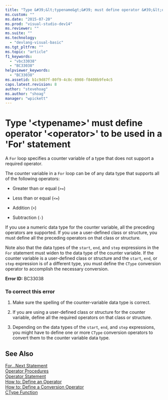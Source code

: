 ```yaml
---
title: "Type &#39;&lt;typename&gt;&#39; must define operator &#39;&lt;operator&gt;&#39; to be used in a &#39;For&#39; statement | Microsoft Docs"
ms.custom: ""
ms.date: "2015-07-20"
ms.prod: "visual-studio-dev14"
ms.reviewer: ""
ms.suite: ""
ms.technology: 
  - "devlang-visual-basic"
ms.tgt_pltfrm: ""
ms.topic: "article"
f1_keywords: 
  - "vbc33038"
  - "BC33038"
helpviewer_keywords: 
  - "BC33038"
ms.assetid: b1c9d87f-80f9-4c8c-8908-f8400b9fe4c5
caps.latest.revision: 8
author: "stevehoag"
ms.author: "shoag"
manager: "wpickett"
---
```

# Type &#39;&lt;typename&gt;&#39; must define operator &#39;&lt;operator&gt;&#39; to be used in a &#39;For&#39; statement
A `For` loop specifies a counter variable of a type that does not support a required operator.  
  
 The counter variable in a `For` loop can be of any data type that supports all of the following operators:  
  
-   Greater than or equal (`>=`)  
  
-   Less than or equal (`<=`)  
  
-   Addition (`+`)  
  
-   Subtraction (`-`)  
  
 If you use a numeric data type for the counter variable, all the preceding operators are supported. If you use a user-defined class or structure, you must define all the preceding operators on that class or structure.  
  
 Note also that the data types of the `start`, `end`, and `step` expressions in the `For` statement must widen to the data type of the counter variable. If the counter variable is a user-defined class or structure and the `start`, `end`, or `step` expression is of a different type, you must define the `CType` conversion operator to accomplish the necessary conversion.  
  
 **Error ID:** BC33038  
  
### To correct this error  
  
1.  Make sure the spelling of the counter-variable data type is correct.  
  
2.  If you are using a user-defined class or structure for the counter variable, define all the required operators on that class or structure.  
  
3.  Depending on the data types of the `start`, `end`, and `step` expressions, you might have to define one or more `CType` conversion operators to convert them to the counter variable data type.  
  
## See Also  
 [For...Next Statement](../../visual-basic/language-reference/statements/for-next-statement.md)   
 [Operator Procedures](../../visual-basic/programming-guide/language-features/procedures/operator-procedures.md)   
 [Operator Statement](../../visual-basic/language-reference/statements/operator-statement.md)   
 [How to: Define an Operator](../../visual-basic/programming-guide/language-features/procedures/how-to-define-an-operator.md)   
 [How to: Define a Conversion Operator](../../visual-basic/programming-guide/language-features/procedures/how-to-define-a-conversion-operator.md)   
 [CType Function](../../visual-basic/language-reference/functions/ctype-function.md)